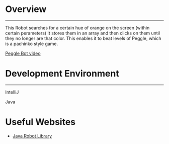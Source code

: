 # Overview
---

This Robot searches for a certain hue of orange on the screen (within certain perameters)
It stores them in an array and then clicks on them until they no longer are that color.
This enables it to beat levels of Peggle, which is a pachinko style game.

[Peggle Bot video](https://youtu.be/kyQejKqYgP8)

# Development Environment
---

IntelliJ

Java

# Useful Websites

* [Java Robot Library](https://docs.oracle.com/javase/7/docs/api/java/awt/Robot.html)
